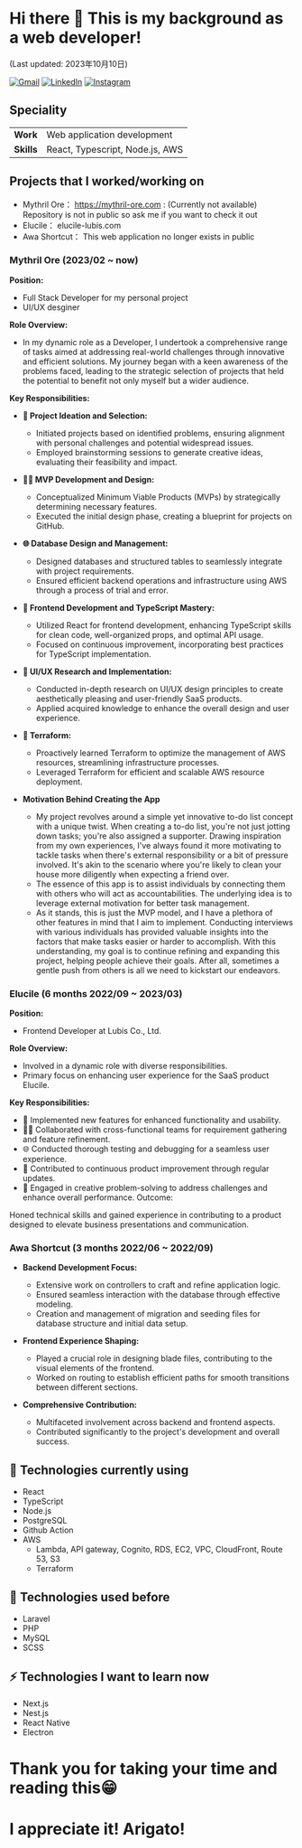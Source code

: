 # Hi there 👋 This is my background as a web developer!
(Last updated: 2023年10月10日)

[![Gmail](https://img.shields.io/badge/-GMAIL-D14836?style=for-the-badge&logo=gmail&logoColor=white)](mailto:sycat.25@gmail.com)
[![LinkedIn](https://img.shields.io/badge/-LINKEDIN-0077B5?style=for-the-badge&logo=linkedin&logoColor=white)](https://www.linkedin.com/in/shohei-yoshida/)
[![Instagram](https://img.shields.io/badge/Instagram-E4405F?style=for-the-badge&logo=instagram&logoColor=white)](https://www.instagram.com/syome_d25/)

<!--
##### Technologies/Language I use

![HTML5](https://img.shields.io/badge/-HTML5-000000?style=flat&logo=html5)
![CSS3](https://img.shields.io/badge/-CSS3-000000?style=flat&logo=css3)
![JavaScript](https://img.shields.io/badge/-JavaScript-000000?style=flat&logo=javascript)
![TypeScript](https://img.shields.io/badge/-TypeScript-000000?style=flat&logo=typescript)
![React](https://shields.io/badge/-React-000000?style=flat&logo=react)
![Node.js](https://shields.io/badge/-Node.js-000000?style=flat&logo=node.js)
![AWS](https://shields.io/badge/-AWS-000000?style=flat&logo=aws)



##### Some of the technologies I have worked with

![Git](https://img.shields.io/badge/-Git-222222?style=flat&logo=git&logoColor=F05032)
![GitHub](https://img.shields.io/badge/-GitHub-222222?style=flat&logo=github&logoColor=181717)
![jQuery](https://img.shields.io/badge/-jQuery-222222?style=flat&logo=jQuery&logoColor=0769AD)

-->

## Speciality

<table>
    <tr>
        <td><strong>Work</strong></td>
        <td>Web application development</td>
    </tr>
    <tr>
        <td><strong>Skills</strong></td>
        <td>React, Typescript, Node.js, AWS</td>
    </tr>
</table>

## Projects that I worked/working on
  * Mythril Ore：
    https://mythril-ore.com : (Currently not available) Repository is not in public so ask me if you want to check it out
  * Elucile：
    elucile-lubis.com
  * Awa Shortcut：
    This web application no longer exists in public
    

### **Mythril Ore** (2023/02 ~ now)
 **Position:**
 - Full Stack Developer for my personal project
 - UI/UX desginer


**Role Overview:**
- In my dynamic role as a Developer, I undertook a comprehensive range of tasks aimed at addressing real-world challenges through innovative and efficient solutions. My journey began with a keen awareness of the problems faced, leading to the strategic selection of projects that held the potential to benefit not only myself but a wider audience.


**Key Responsibilities:**

* **🚀 Project Ideation and Selection:**
  *  Initiated projects based on identified problems, ensuring alignment with personal challenges and potential widespread issues.
  * Employed brainstorming sessions to generate creative ideas, evaluating their feasibility and impact.

* **👨‍💻 MVP Development and Design:**
  *  Conceptualized Minimum Viable Products (MVPs) by strategically determining necessary features.
  * Executed the initial design phase, creating a blueprint for projects on GitHub.
    
* **🌐 Database Design and Management:**
  * Designed databases and structured tables to seamlessly integrate with project requirements.
  * Ensured efficient backend operations and infrastructure using AWS through a process of trial and error.

* **🔧 Frontend Development and TypeScript Mastery:**
  * Utilized React for frontend development, enhancing TypeScript skills for clean code, well-organized props, and optimal API usage.
  * Focused on continuous improvement, incorporating best practices for TypeScript implementation.

* **🌟 UI/UX Research and Implementation:**
  * Conducted in-depth research on UI/UX design principles to create aesthetically pleasing and user-friendly SaaS products.
  * Applied acquired knowledge to enhance the overall design and user experience.

* **👀 Terraform:**
  * Proactively learned Terraform to optimize the management of AWS resources, streamlining infrastructure processes.
  * Leveraged Terraform for efficient and scalable AWS resource deployment.
 
* **Motivation Behind Creating the App**
  * My project revolves around a simple yet innovative to-do list concept with a unique twist. When creating a to-do list, you're not just jotting down tasks; you're also assigned a supporter. Drawing inspiration from my own experiences, I've always found it more motivating to tackle tasks when there's external responsibility or a bit of pressure involved. It's akin to the scenario where you're likely to clean your house more diligently when expecting a friend over.
  * The essence of this app is to assist individuals by connecting them with others who will act as accountabilities. The underlying idea is to leverage external motivation for better task management.
  * As it stands, this is just the MVP model, and I have a plethora of other features in mind that I aim to implement. Conducting interviews with various individuals has provided valuable insights into the factors that make tasks easier or harder to accomplish. With this understanding, my goal is to continue refining and expanding this project, helping people achieve their goals. After all, sometimes a gentle push from others is all we need to kickstart our endeavors.
 
### **Elucile** (6 months 2022/09 ~ 2023/03)
 **Position:**
 - Frontend Developer at Lubis Co., Ltd.

 **Role Overview:**

- Involved in a dynamic role with diverse responsibilities.
- Primary focus on enhancing user experience for the SaaS product Elucile.
  
 **Key Responsibilities:**

- 🚀 Implemented new features for enhanced functionality and usability.
- 👨‍💻 Collaborated with cross-functional teams for requirement gathering and feature refinement.
- 🌐 Conducted thorough testing and debugging for a seamless user experience.
- 🔧 Contributed to continuous product improvement through regular updates.
- 🌟 Engaged in creative problem-solving to address challenges and enhance overall performance.
Outcome:

Honed technical skills and gained experience in contributing to a product designed to elevate business presentations and communication.


### **Awa Shortcut** (3 months 2022/06 ~ 2022/09)

- **Backend Development Focus:**
  - Extensive work on controllers to craft and refine application logic.
  - Ensured seamless interaction with the database through effective modeling.
  - Creation and management of migration and seeding files for database structure and initial data setup.

- **Frontend Experience Shaping:**
  - Played a crucial role in designing blade files, contributing to the visual elements of the frontend.
  - Worked on routing to establish efficient paths for smooth transitions between different sections.

- **Comprehensive Contribution:**
  - Multifaceted involvement across backend and frontend aspects.
  - Contributed significantly to the project's development and overall success.


## 🔭 Technologies currently using
- React
- TypeScript
- Node.js
- PostgreSQL
- Github Action
- AWS
  - Lambda, API gateway, Cognito, RDS, EC2, VPC, CloudFront, Route 53, S3
  - Terraform
## 🌱 Technologies used before
- Laravel
- PHP
- MySQL
- SCSS
  
## ⚡  Technologies I want to learn now
- Next.js
- Nest.js
- React Native
- Electron

# Thank you for taking your time and reading this😁 
# I appreciate it! Arigato!
